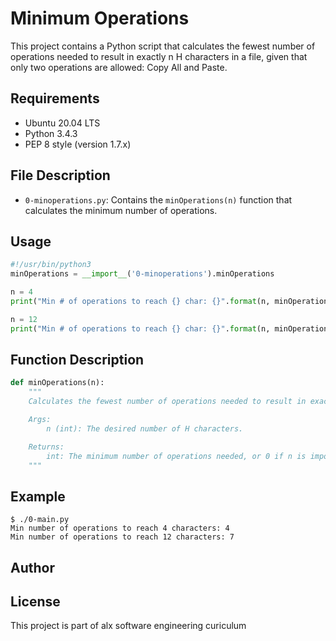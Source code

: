 # Minimum Operations

This project contains a Python script that calculates the fewest number of operations needed to result in exactly n H characters in a file, given that only two operations are allowed: Copy All and Paste.

## Requirements

* Ubuntu 20.04 LTS
* Python 3.4.3
* PEP 8 style (version 1.7.x)

## File Description

* `0-minoperations.py`: Contains the `minOperations(n)` function that calculates the minimum number of operations.

## Usage

```python
#!/usr/bin/python3
minOperations = __import__('0-minoperations').minOperations

n = 4
print("Min # of operations to reach {} char: {}".format(n, minOperations(n)))

n = 12
print("Min # of operations to reach {} char: {}".format(n, minOperations(n)))
```

## Function Description

```python
def minOperations(n):
    """
    Calculates the fewest number of operations needed to result in exactly n H characters.

    Args:
        n (int): The desired number of H characters.

    Returns:
        int: The minimum number of operations needed, or 0 if n is impossible to achieve.
    """
```

## Example

```
$ ./0-main.py
Min number of operations to reach 4 characters: 4
Min number of operations to reach 12 characters: 7
```

## Author

<Victor paul>

## License

This project is part of alx software engineering curiculum
